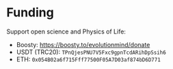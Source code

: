 # Funding

Support open science and Physics of Life:

- Boosty: https://boosty.to/evolutionmind/donate
- USDT (TRC20): `TPnQjesPNU7V5Fxc9gpnTcdARihDpSsih6`
- ETH: `0x054B02a6f715Fff77500F05A7D03af874bD6D771`
